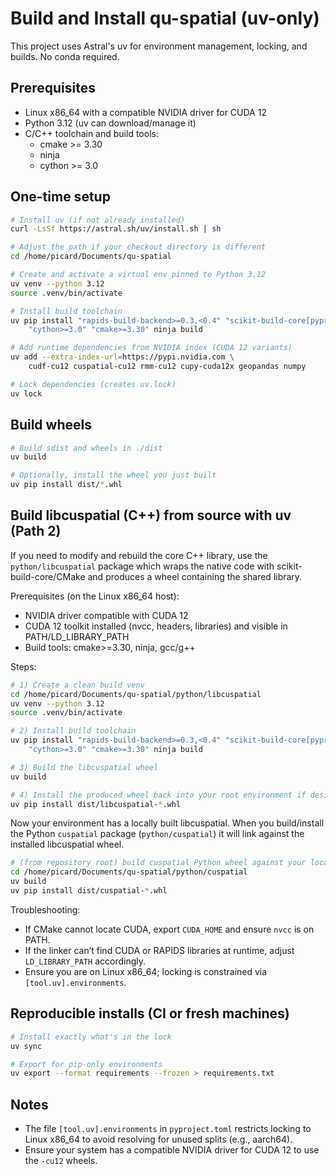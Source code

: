 # Build and Install qu-spatial (uv-only)

This project uses Astral's uv for environment management, locking, and builds. No conda required.

## Prerequisites

- Linux x86_64 with a compatible NVIDIA driver for CUDA 12
- Python 3.12 (uv can download/manage it)
- C/C++ toolchain and build tools:
	- cmake >= 3.30
	- ninja
	- cython >= 3.0

## One-time setup

```bash
# Install uv (if not already installed)
curl -LsSf https://astral.sh/uv/install.sh | sh

# Adjust the path if your checkout directory is different
cd /home/picard/Documents/qu-spatial

# Create and activate a virtual env pinned to Python 3.12
uv venv --python 3.12
source .venv/bin/activate

# Install build toolchain
uv pip install "rapids-build-backend>=0.3,<0.4" "scikit-build-core[pyproject]>=0.10" \
	"cython>=3.0" "cmake>=3.30" ninja build

# Add runtime dependencies from NVIDIA index (CUDA 12 variants)
uv add --extra-index-url=https://pypi.nvidia.com \
	cudf-cu12 cuspatial-cu12 rmm-cu12 cupy-cuda12x geopandas numpy

# Lock dependencies (creates uv.lock)
uv lock
```

## Build wheels

```bash
# Build sdist and wheels in ./dist
uv build

# Optionally, install the wheel you just built
uv pip install dist/*.whl
```

## Build libcuspatial (C++) from source with uv (Path 2)

If you need to modify and rebuild the core C++ library, use the `python/libcuspatial` package which wraps the
native code with scikit-build-core/CMake and produces a wheel containing the shared library.

Prerequisites (on the Linux x86_64 host):
- NVIDIA driver compatible with CUDA 12
- CUDA 12 toolkit installed (nvcc, headers, libraries) and visible in PATH/LD_LIBRARY_PATH
- Build tools: cmake>=3.30, ninja, gcc/g++

Steps:

```bash
# 1) Create a clean build venv
cd /home/picard/Documents/qu-spatial/python/libcuspatial
uv venv --python 3.12
source .venv/bin/activate

# 2) Install build toolchain
uv pip install "rapids-build-backend>=0.3,<0.4" "scikit-build-core[pyproject]>=0.10" \
	"cython>=3.0" "cmake>=3.30" ninja build

# 3) Build the libcuspatial wheel
uv build

# 4) Install the produced wheel back into your root environment if desired
uv pip install dist/libcuspatial-*.whl
```

Now your environment has a locally built libcuspatial. When you build/install the Python `cuspatial` package
(`python/cuspatial`) it will link against the installed libcuspatial wheel.

```bash
# (from repository root) build cuspatial Python wheel against your local libcuspatial
cd /home/picard/Documents/qu-spatial/python/cuspatial
uv build
uv pip install dist/cuspatial-*.whl
```

Troubleshooting:
- If CMake cannot locate CUDA, export `CUDA_HOME` and ensure `nvcc` is on PATH.
- If the linker can’t find CUDA or RAPIDS libraries at runtime, adjust `LD_LIBRARY_PATH` accordingly.
- Ensure you are on Linux x86_64; locking is constrained via `[tool.uv].environments`.

## Reproducible installs (CI or fresh machines)

```bash
# Install exactly what's in the lock
uv sync

# Export for pip-only environments
uv export --format requirements --frozen > requirements.txt
```

## Notes

- The file `[tool.uv].environments` in `pyproject.toml` restricts locking to Linux x86_64
	to avoid resolving for unused splits (e.g., aarch64).
- Ensure your system has a compatible NVIDIA driver for CUDA 12 to use the `-cu12` wheels.
